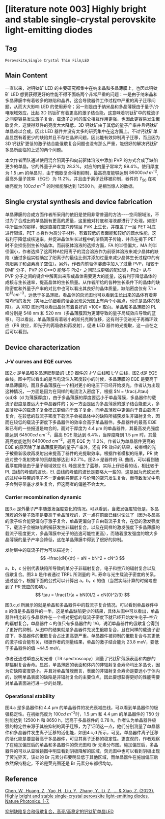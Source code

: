 # [literature note 003] Highly bright and stable single-crystal perovskite light-emitting diodes

## Tag
`Perovskite`,`Single Crystal Thin Film`,`LED`

## Main Content

一直以来，对钙钛矿 LED 的主要研究都集中在纳米晶和多晶薄膜上，也因此钙钛矿 LED 想要获得更好的性能不得不面临两个非常严重的问题：一是由于纳米晶和多晶薄膜中有着较多的缺陷和晶界，这会导致器件工作过程中严重的离子迁移问题，从而大大影响 LED 的使用寿命；另一则是由于纳米晶和多晶薄膜由于量子/介电限域效应，比起 3D 钙钛矿有着更高的激子结合能，这意味着钙钛矿中的载流子之间更容易发生激子复合，载流子之间的库仑相互作用更强，也因此更容易发生俄歇复合，这使得器件的亮度大大降低。3D 钙钛矿由于其低的量子产率并且钙钛矿单晶难以合成，因此 LED 器件并没有太多的研究集中在这方面上。不过钙钛矿单晶显然有着更少的缺陷并且不存在晶界问题，因此能有效抑制离子迁移，而且因为 3D 钙钛矿更低的激子结合能俄歇复合问题也没有那么严重，能很好的解决钙钛矿多晶所面临的上述的两个问题。

本文作者团队通过使用混合阳离子和向前驱体溶液中添加 PVP 的方式合成了缺陷更少的单晶，它的外量子产率为 28.3%，对应的内量子常率为 89.4%。使用厚度为 1.5 μm 的单晶时，由于俄歇复合得到抑制，最高亮度能够达到 $89000 cd \ m^{-2}$,最高外量子效率（EQE）为 11.2%。并且由于离子迁移被抑制，器件的 $T_{50}$ 在初始亮度为 $100 cd \ m^{-2}$ 的时候能够达到 12500 h，是相当惊人的数据。

## Single crystal synthesis and device fabrication

单晶薄膜的合成方面作者所采用的依旧是使用非常普遍的方法----空间限域法，不过为了合成出的单晶拥有更高的质量，这里他对衬底和溶液都进行了处理。如图1 中所显示的那样，他是直接在空穴传输层 PVK 上生长，并覆盖了一层 PET 衬底进行限域，PET 本身作为高分子材料，有着较低的表面能和较好的疏水性能，这有利于降低成核速率，并促进晶体生长过程中的溶质离子传输，并且在揭下 PET 时不会损伤到生长的晶体。而前驱体溶液的选择方面，FA 的半径偏大，MA 的半径偏小，作者选择了这两种A位阳离子的混合溶液作为前驱体溶液来减少晶体的缺陷（通过多组实验确定了阳离子的最佳比例并添加过量来减少晶体生长过程中的有机阳离子和卤素离子空位）。另外，作者向前驱体溶液中加入了过量 PVP，相较于 DMF 分子，PVP 的 C==O 能够与 Pb2+ 之间形成更强的配位键，Pb2+ 从与 PVP 分子之间的键合中解离出来形成晶体需要更大的能量，这有利于降低晶体的成核与生长速率，提高晶体的生长质量。从作者所给的各种生长条件下的晶体的缺陷密度和外量子产率的对比中也可以看出其良好的晶体质量，缺陷密度仅有 $7.1 \times 10^{13} cm^{-3}$，远低于多晶薄膜。看晶体的荧光图也可以看到生长出来的晶体有着非常均匀的发光（实际上仔细看的话会发现荧光图上有两个小黑点，也许是晶体的缺陷）。从 XRD 图也可以看出晶体有着良好的 <100> 取向。单晶和多晶薄膜的 PL 峰分别是 548 nm 和 520 nm（多晶薄膜因为更薄导致的量子局域效应导致的蓝移）。可以看出，单晶薄膜有着较小的斯托克斯位移，这有利于促进光子再循环效应（PR 效应，即光子的再吸收和再发射），促进 LED 器件的光提取，这一点在之后可以看到。

## Device characterization

### J-V curves and EQE curves

图2.c 是单晶和多晶薄膜制备的 LED 器件的 J-V 曲线和 L-V 曲线，图2.d是 EQE 曲线。图中可以看出的是当电流注入密度较小的时候，多晶薄膜的 EQE 是要高于单晶薄膜的，而且多晶薄膜在一个相对更小的电压下已经开始发光，作者认为出现这种情况，一方面是因为在同样的电流注入密度下，根据 $N = \frac{J\tau}{qd}$（d 为薄膜厚度），由于多晶薄膜的厚度要远小于单晶薄膜，多晶器件的载流子密度是要远大于单晶器件的；另一方面是因为多晶薄膜的激子结合能更大，多晶薄膜中的载流子复合模式更偏向于激子复合，而单晶薄膜中更偏向于自由载流子复合，在较低的载流子密度下载流子会被晶体中的缺陷所捕获发生非辐射复合，因而在较低的载流子密度下多晶器件的效率会高于单晶器件。多晶器件的最高 EQE 和已有的一些报道是吻合的，而对于厚度为 4.4 μm 的单晶器件，其最高发光强度能达到 $64500 cd \ cm^{-2}$，最高 EQE 能达到 6.4%，当厚度降到 1.5 μm 时，其最高亮度能达到 $84000 cd \ cm^{-2}$，最高 EQE 为 11.2%。作者认为单晶器件更高的 EQE 的原因除了单晶薄膜更高的量子产率外，还有 PR 效应的结果，被束缚的光子被重新吸收再发射出来提高了器件的光提取效率。根据作者模拟的结果，PR 效应对整个发射效率的贡献能够达到 82.7%。图2.e 是器件的 EL 曲线，可以看到随着厚度降低由于量子局域效应 EL 峰是发生了蓝移。实际上仔细看的话，相比较于 PL 曲线的峰值的波长，EL 曲线的峰值的波长是要略大一些的，这是因为光致发光的过程中导带的电子不一定会到导带底才与价带的空穴发生复合，而电致发光中电子会到导带底才发生复合，但这两者的偏差不会太大。

### Carrier recombination dynamic

图3.a 是外量子产率随激发强度变化的情况。可以看到，当激发强度较低是，多晶薄膜的外量子效率是要高于单晶薄膜的，这一点在前面已经讨论过了（因为多晶高的激子结合能更偏向于激子复合，单晶更偏向于自由载流子复合，在低的激发强度下，载流子会被缺陷所捕获发生非辐射复合，以及在同样的激发强度下多晶薄膜的载流子密度更大，多晶薄膜中光子的逃逸可能性更高），而随着激发强度的增大多晶薄膜的量子产率会降低，这在单晶薄膜中得到了很好的抑制。

发射层中的载流子行为可以描述为：
$$
-\frac{dN}{dt} = aN + bN^2 + cN^3
$$

a，b，c 分别代表缺陷所导致的单分子非辐射复合，电子和空穴的辐射复合以及俄歇复合。图3.b 是作者通过 TRPL 所测量的 PL 寿命与光生载流子密度的关系。通过这个，根据下面的公式可以计算出 a，b，c 的值（当然实际计算的时候考虑到了 PR 效应的影响）。
$$
\tau = \frac{1}{a + bN(0)/2 + cN(0)^2/3}
$$

图3.c,d 所展示的就是单晶和多晶器件中的载流子复合情况。可以看到单晶器件中 a 的值是多晶器件的一半，这是单晶缺陷更少的结果，具体从图中可以看出，单晶器件相比较与多晶器件在一个相对更低的载流子密度下就已经开始发生电子-空穴的辐射复合。单晶器件 c 的值只有多晶器件的 1/6，说明单晶器件的俄歇复合得到了更好的抑制，从图中的结果就是多晶器件先发生俄歇复合，且在同样的载流子密度下，多晶器件的俄歇复合占比更高更严重。单晶器件被抑制的俄歇复合与其更低的激子结合能有关，根据作者的测量结果，单晶的激子结合能为 23.8 meV，要低于多晶器件的值 ~44.5 meV。

作者还通过瞬态反射光谱（TR spectroscopy）测量了钙钛矿薄膜表面和内部的非辐射复合寿命。显然，单晶薄膜的表面和体内的非辐射复合寿命均比多晶长，因为它缺陷密度更小。并且对单晶薄膜而言，表面的非辐射复合寿命是要远小于体内的，说明单晶表面的缺陷是非辐射复合的主要位点，因此要想获得更好的性能需要对单晶表面进行进一步的处理。

### Operational stability

图4.a 是多晶器件和 4.4 μm 的单晶器件的发光衰减曲线，可以看到单晶器件的极强稳定性。在初始亮度为 $100 cd \ m^{-2}$时，1.5 μm 和 4.4 μm 的单晶器件的 T50 分别能达到 12500 h 和 8650 h，远高于多晶器件的 0.78 h。作者认为单晶器件极强的稳定性来源于其被抑制的离子迁移，为了证明这一点，他们分别测量了单晶器件和多晶器件发生离子迁移的活化能，如图4.c,d 所示，可见，单晶器件离子迁移的活化能是要显著高于多晶器件，可见其离子迁移的稳定性。更直观的，作者观察了在施加偏压后的单晶和多晶器件的荧光图和 Br 元素分布图。施加偏压后，多晶器件的可以从显微镜图中明显看到阴极降解的区域，荧光图中也可以看到阴极出现了荧光猝灭，该处的 Br 元素分布要明显低于其他区域，而单晶器件在施加偏压后依然保持稳定，不论是荧光图还是 Br 元素分布都很均匀。

## Reference

[Chen, W., Huang, Z., Yao, H., Liu, Y., Zhang, Y., Li, Z., ... & Xiao, Z. (2023). Highly bright and stable single-crystal perovskite light-emitting diodes. Nature Photonics, 1-7.](https://www.nature.com/articles/s41566-023-01167-3)

[抑制缺陷复合和俄歇复合，高亮/高稳定的钙钛矿单晶LED](https://www.bilibili.com/video/BV1q24y147kc)